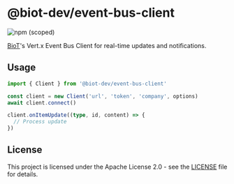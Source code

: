 # @biot-dev/event-bus-client

![npm (scoped)](https://img.shields.io/npm/v/@biot-dev/event-bus-client)

[BioT](https://biot.webflow.io)'s Vert.x Event Bus Client for real-time updates and notifications.

## Usage

```typescript
import { Client } from '@biot-dev/event-bus-client'

const client = new Client('url', 'token', 'company', options)
await client.connect()

client.onItemUpdate((type, id, content) => {
  // Process update
})
```

## License

This project is licensed under the Apache License 2.0 - see the [LICENSE](LICENSE) file for details.
